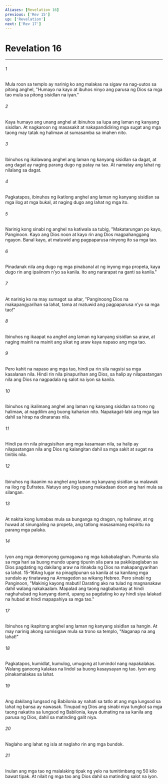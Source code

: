 ```yaml
---
Aliases: [Revelation 16]
previous: ['Rev 15']
up: ['Revelation']
next: ['Rev 17']
---
```

# Revelation 16

***


###### 1 


Mula roon sa templo ay narinig ko ang malakas na sigaw na nag-uutos sa pitong anghel, "Humayo na kayo at ibuhos ninyo ang parusa ng Dios sa mga tao mula sa pitong sisidlan na iyan." 


###### 2 


Kaya humayo ang unang anghel at ibinuhos sa lupa ang laman ng kanyang sisidlan. At nagkaroon ng masasakit at nakapandidiring mga sugat ang mga taong may tatak ng halimaw at sumasamba sa imahen nito. 


###### 3 


Ibinuhos ng ikalawang anghel ang laman ng kanyang sisidlan sa dagat, at ang dagat ay naging parang dugo ng patay na tao. At namatay ang lahat ng nilalang sa dagat. 


###### 4 


Pagkatapos, ibinuhos ng ikatlong anghel ang laman ng kanyang sisidlan sa mga ilog at mga bukal, at naging dugo ang lahat ng mga ito. 


###### 5 


Narinig kong sinabi ng anghel na katiwala sa tubig, "Makatarungan po kayo, Panginoon. Kayo ang Dios noon at kayo rin ang Dios magpahanggang ngayon. Banal kayo, at matuwid ang pagpaparusa ninyong ito sa mga tao. 


###### 6 


Pinadanak nila ang dugo ng mga pinabanal at ng inyong mga propeta, kaya dugo rin ang ipaiinom nʼyo sa kanila. Ito ang nararapat na ganti sa kanila." 


###### 7 


At narinig ko na may sumagot sa altar, "Panginoong Dios na makapangyarihan sa lahat, tama at matuwid ang pagpaparusa nʼyo sa mga tao!" 


###### 8 


Ibinuhos ng ikaapat na anghel ang laman ng kanyang sisidlan sa araw, at naging mainit na mainit ang sikat ng araw kaya napaso ang mga tao. 


###### 9 


Pero kahit na napaso ang mga tao, hindi pa rin sila nagsisi sa mga kasalanan nila. Hindi rin nila pinapurihan ang Dios, sa halip ay nilapastangan nila ang Dios na nagpadala ng salot na iyon sa kanila. 


###### 10 


Ibinuhos ng ikalimang anghel ang laman ng kanyang sisidlan sa trono ng halimaw, at nagdilim ang buong kaharian nito. Napakagat-labi ang mga tao dahil sa hirap na dinaranas nila. 


###### 11 


Hindi pa rin nila pinagsisihan ang mga kasamaan nila, sa halip ay nilapastangan nila ang Dios ng kalangitan dahil sa mga sakit at sugat na tinitiis nila. 


###### 12 


Ibinuhos ng ikaanim na anghel ang laman ng kanyang sisidlan sa malawak na ilog ng Eufrates. Natuyo ang ilog upang makadaan doon ang hari mula sa silangan. 


###### 13 


At nakita kong lumabas mula sa bunganga ng dragon, ng halimaw, at ng huwad at sinungaling na propeta, ang tatlong masasamang espiritu na parang mga palaka. 


###### 14 


Iyon ang mga demonyong gumagawa ng mga kababalaghan. Pumunta sila sa mga hari sa buong mundo upang tipunin sila para sa pakikipaglaban sa Dios pagdating ng dakilang araw na itinakda ng Dios na makapangyarihan sa lahat. 15-16Ang lugar na pinagtipunan sa kanila at sa kanilang mga sundalo ay tinatawag na Armagedon sa wikang Hebreo. Pero sinabi ng Panginoon, "Makinig kayong mabuti! Darating ako na tulad ng magnanakaw dahil walang nakakaalam. Mapalad ang taong nagbabantay at hindi naghuhubad ng kanyang damit, upang sa pagdating ko ay hindi siya lalakad na hubad at hindi mapapahiya sa mga tao." 


###### 17 


Ibinuhos ng ikapitong anghel ang laman ng kanyang sisidlan sa hangin. At may narinig akong sumisigaw mula sa trono sa templo, "Naganap na ang lahat!" 


###### 18 


Pagkatapos, kumidlat, kumulog, umugong at lumindol nang napakalakas. Walang ganoong kalakas na lindol sa buong kasaysayan ng tao. Iyon ang pinakamalakas sa lahat. 


###### 19 


Ang dakilang lungsod ng Babilonia ay nahati sa tatlo at ang mga lungsod sa lahat ng bansa ay nawasak. Tinupad ng Dios ang sinabi niya tungkol sa mga taong nakatira sa lungsod ng Babilonia, kaya dumating na sa kanila ang parusa ng Dios, dahil sa matinding galit niya. 


###### 20 


Naglaho ang lahat ng isla at naglaho rin ang mga bundok. 


###### 21 


Inulan ang mga tao ng malalaking tipak ng yelo na tumitimbang ng 50 kilo bawat tipak. At nilait ng mga tao ang Dios dahil sa matinding salot na iyon.
